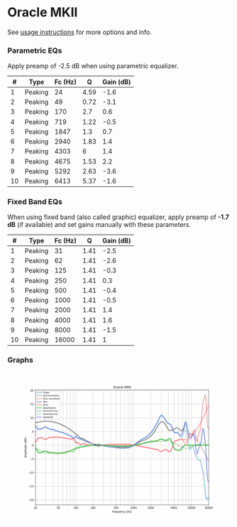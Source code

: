 # Oracle MKII
See [usage instructions](https://github.com/jaakkopasanen/AutoEq#usage) for more options and info.

### Parametric EQs
Apply preamp of -2.5 dB when using parametric equalizer.

|   # | Type    |   Fc (Hz) |    Q |   Gain (dB) |
|-----|---------|-----------|------|-------------|
|   1 | Peaking |        24 | 4.59 |        -1.6 |
|   2 | Peaking |        49 | 0.72 |        -3.1 |
|   3 | Peaking |       170 | 2.7  |         0.6 |
|   4 | Peaking |       719 | 1.22 |        -0.5 |
|   5 | Peaking |      1847 | 1.3  |         0.7 |
|   6 | Peaking |      2940 | 1.83 |         1.4 |
|   7 | Peaking |      4303 | 6    |         1.4 |
|   8 | Peaking |      4675 | 1.53 |         2.2 |
|   9 | Peaking |      5292 | 2.63 |        -3.6 |
|  10 | Peaking |      6413 | 5.37 |        -1.6 |

### Fixed Band EQs
When using fixed band (also called graphic) equalizer, apply preamp of **-1.7 dB** (if available) and set gains manually with these parameters.

|   # | Type    |   Fc (Hz) |    Q |   Gain (dB) |
|-----|---------|-----------|------|-------------|
|   1 | Peaking |        31 | 1.41 |        -2.5 |
|   2 | Peaking |        62 | 1.41 |        -2.6 |
|   3 | Peaking |       125 | 1.41 |        -0.3 |
|   4 | Peaking |       250 | 1.41 |         0.3 |
|   5 | Peaking |       500 | 1.41 |        -0.4 |
|   6 | Peaking |      1000 | 1.41 |        -0.5 |
|   7 | Peaking |      2000 | 1.41 |         1.4 |
|   8 | Peaking |      4000 | 1.41 |         1.6 |
|   9 | Peaking |      8000 | 1.41 |        -1.5 |
|  10 | Peaking |     16000 | 1.41 |         1   |

### Graphs
![](./Oracle%20MKII.png)
